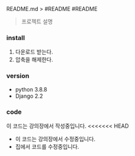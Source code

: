 README.md > #README
 #README
>프로젝트 설명


### install
1. 다운로드 받는다.
2. 압축을 해제한다.


### version 
- python 3.8.8
- Django 2.2

### code
이 코드는 강의장에서 작성중입니다.
<<<<<<< HEAD
- 이 코드는 강의장에서 수정중입니다.
- 집에서 코드를 수정중입니다.
